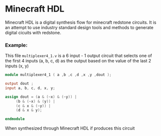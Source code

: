# Minecraft HDL

Minecraft HDL is a digital synthesis flow for minecraft redstone circuits. It is an attempt to use industry standard design tools and methods to generate digital cicuits with redstone.

### Example:

This file `multiplexer4_1.v` is a 6 input - 1 output circuit that selects one of the first 4 inputs (a, b, c, d) as the output based on the value of the last 2 inputs (x, y)

```verilog
module multiplexer4_1 ( a ,b ,c ,d ,x ,y ,dout );

output dout ;
input a, b, c, d, x, y;

assign dout = (a & (~x) & (~y)) |
     (b & (~x) & (y)) | 
     (c & x & (~y)) |
     (d & x & y);

endmodule
```
When synthesized through Minecraft HDL if produces this circuit
